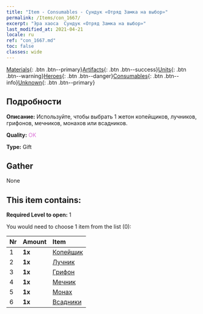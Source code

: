 ```yaml
---
title: "Item - Consumables - Сундук «Отряд Замка на выбор»"
permalink: /Items/con_1667/
excerpt: "Эра хаоса  Сундук «Отряд Замка на выбор»"
last_modified_at: 2021-04-21
locale: ru
ref: "con_1667.md"
toc: false
classes: wide
---
```

 [Materials](/ru/Items/){: .btn .btn--primary}[Artifacts](/ru/Items/Artifacts/){: .btn .btn--success}[Units](/ru/Items/Units/){: .btn .btn--warning}[Heroes](/ru/Items/Heroes/){: .btn .btn--danger}[Consumables](/ru/Items/Consumables/){: .btn .btn--info}[Unknown](/ru/Items/Unknown/){: .btn .btn--primary}

## Подробности
 **Описание:** Используйте, чтобы выбрать 1 жетон копейщиков, лучников, грифонов, мечников, монахов или всадников.

 **Quality:** <span style="color: #DA70D6">OK</span>

 **Type:** Gift

## Gather

  None

## This item contains:

 **Required Level to open:** 1

 You would need to choose 1 item from the list (0):

  | Nr | Amount |     Item    |
  |:---|:-------|:------------|
  | 1 |  **1x** | [Копейщик](/ru/Items/unt_190/) |  | 
  | 2 |  **1x** | [Лучник](/ru/Items/unt_191/) |  | 
  | 3 |  **1x** | [Грифон](/ru/Items/unt_192/) |  | 
  | 4 |  **1x** | [Мечник](/ru/Items/unt_193/) |  | 
  | 5 |  **1x** | [Монах](/ru/Items/unt_194/) |  | 
  | 6 |  **1x** | [Всадники](/ru/Items/unt_195/) |  | 
